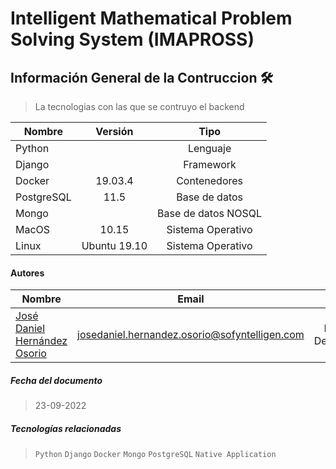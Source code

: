 # Intelligent Mathematical Problem Solving System (IMAPROSS)


## Información General de la Contruccion 🛠️
> La tecnologias con las que se contruyo el backend

| Nombre        | Versión       | Tipo  |
| ------------- |:-------------:| :-----:|
| Python |  | Lenguaje |
| Django |  | Framework |
| Docker | 19.03.4 | Contenedores |
| PostgreSQL | 11.5 | Base de datos  |
| Mongo |  | Base de datos NOSQL  |
| MacOS | 10.15 | Sistema Operativo |
| Linux | Ubuntu 19.10 | Sistema Operativo |

#### Autores

| Nombre        | Email       | Rol  |
| ------------- |:-------------:| :-----:|
| [José Daniel Hernández Osorio]()| josedaniel.hernandez.osorio@sofyntelligen.com | FullStack Development |


##### Fecha del documento
> 23-09-2022

##### Tecnologías relacionadas

>  `Python` `Django` `Docker` `Mongo` `PostgreSQL` `Native Application`
